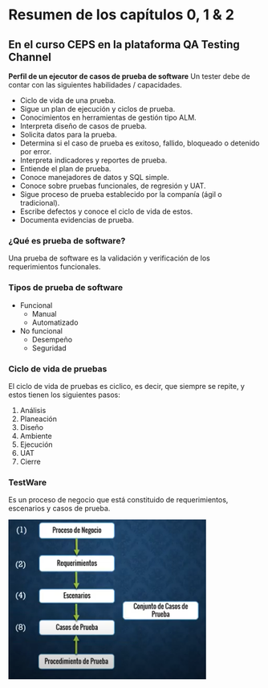 # Resumen de los capítulos 0, 1 & 2
## En el curso CEPS en la plataforma QA Testing Channel

**Perfil de un ejecutor de casos de prueba de software**
Un tester debe de contar con las siguientes habilidades / capacidades.
- Ciclo de vida de una prueba.
- Sigue un plan de ejecución y ciclos de prueba.
- Conocimientos en herramientas de gestión tipo ALM.
- Interpreta diseño de casos de prueba.
- Solicita datos para la prueba.
- Determina si el caso de prueba es exitoso, fallido, bloqueado o detenido por error.
- Interpreta indicadores y reportes de prueba.
- Entiende el plan de prueba.
- Conoce manejadores de datos y SQL simple.
- Conoce sobre pruebas funcionales, de regresión y UAT.
- Sigue proceso de prueba establecido por la companía (ágil o tradicional).
- Escribe defectos y conoce el ciclo de vida de estos.
- Documenta evidencias de prueba.

### ¿Qué es prueba de software?
Una prueba de software es la validación y verificación de los requerimientos funcionales.

### Tipos de prueba de software
- Funcional
	- Manual
	- Automatizado
- No funcional
	- Desempeño
	- Seguridad

### Ciclo de vida de pruebas
El ciclo de vida de pruebas es ciclico, es decir, que siempre se repite, y estos tienen los siguientes pasos:

1. Análisis
2. Planeación
3. Diseño
4. Ambiente
5. Ejecución
6. UAT
7. Cierre

### TestWare
Es un proceso de negocio que está constituido de requerimientos, escenarios y casos de prueba.

![Testware](testware.png)